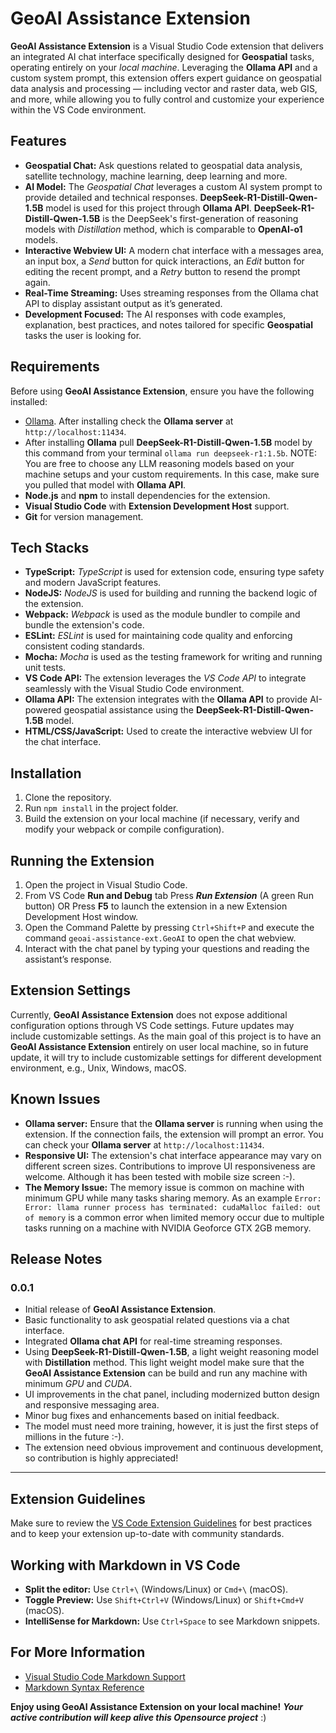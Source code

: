 # GeoAI Assistance Extension

**GeoAI Assistance Extension** is a Visual Studio Code extension that delivers an integrated AI chat interface specifically designed for **Geospatial** tasks, operating entirely on your *local machine*. Leveraging the **Ollama API** and a custom system prompt, this extension offers expert guidance on geospatial data analysis and processing — including vector and raster data, web GIS, and more, while allowing you to fully control and customize your experience within the VS Code environment.

## Features

- **Geospatial Chat:** Ask questions related to geospatial data analysis, satellite technology, machine learning, deep learning and more.
- **AI Model:** The *Geospatial Chat* leverages a custom AI system prompt to provide detailed and technical responses. **DeepSeek-R1-Distill-Qwen-1.5B** model is used for this project through **Ollama API**. **DeepSeek-R1-Distill-Qwen-1.5B** is the DeepSeek's first-generation of reasoning models with *Distillation* method, which is comparable to **OpenAI-o1** models.
- **Interactive Webview UI:** A modern chat interface with a messages area, an input box, a *Send* button for quick interactions, an *Edit* button for editing the recent prompt, and a *Retry* button to resend the prompt again.
- **Real-Time Streaming:** Uses streaming responses from the Ollama chat API to display assistant output as it’s generated.
- **Development Focused:** The AI responses with code examples, explanation, best practices, and notes tailored for specific **Geospatial** tasks the user is looking for.

## Requirements

Before using **GeoAI Assistance Extension**, ensure you have the following installed:
- [Ollama](https://ollama.com). After installing check the **Ollama server** at `http://localhost:11434`.
- After installing **Ollama** pull **DeepSeek-R1-Distill-Qwen-1.5B** model by this command from your terminal `ollama run deepseek-r1:1.5b`.
  NOTE: You are free to choose any LLM reasoning models based on your machine setups and your custom requirements. In this case, make sure you pulled that model with **Ollama API**.
- **Node.js** and **npm** to install dependencies for the extension.
- **Visual Studio Code** with **Extension Development Host** support.
- **Git** for version management.

## Tech Stacks

- **TypeScript:** *TypeScript* is used for extension code, ensuring type safety and modern JavaScript features.
- **NodeJS:** *NodeJS* is used for building and running the backend logic of the extension.
- **Webpack:** *Webpack* is used as the module bundler to compile and bundle the extension's code.
- **ESLint:** *ESLint* is used for maintaining code quality and enforcing consistent coding standards.
- **Mocha:** *Mocha* is used as the testing framework for writing and running unit tests.
- **VS Code API:** The extension leverages the *VS Code API* to integrate seamlessly with the Visual Studio Code environment.
- **Ollama API:** The extension integrates with the **Ollama API** to provide AI-powered geospatial assistance using the **DeepSeek-R1-Distill-Qwen-1.5B** model.
- **HTML/CSS/JavaScript:** Used to create the interactive webview UI for the chat interface.

## Installation

1. Clone the repository.
2. Run `npm install` in the project folder.
3. Build the extension on your local machine (if necessary, verify and modify your webpack or compile configuration).

## Running the Extension

1. Open the project in Visual Studio Code.
2. From VS Code **Run and Debug** tab Press ***Run Extension*** (A green Run button) OR Press **F5** to launch the extension in a new Extension Development Host window.
3. Open the Command Palette by pressing `Ctrl+Shift+P` and execute the command `geoai-assistance-ext.GeoAI` to open the chat webview.
4. Interact with the chat panel by typing your questions and reading the assistant’s response.

## Extension Settings

Currently, **GeoAI Assistance Extension** does not expose additional configuration options through VS Code settings. Future updates may include customizable settings. As the main goal of this project is to have an **GeoAI Assistance Extension** entirely on user local machine, so in future update, it will try to include customizable settings for different development environment, e.g., Unix, Windows, macOS.

## Known Issues

- **Ollama server:** Ensure that the **Ollama server** is running when using the extension. If the connection fails, the extension will prompt an error. You can check your **Ollama server** at `http://localhost:11434`.
- **Responsive UI:** The extension's chat interface appearance may vary on different screen sizes. Contributions to improve UI responsiveness are welcome. Although it has been tested with mobile size screen :-).
- **The Memory Issue:** The memory issue is common on machine with minimum GPU while many tasks sharing memory. As an example `Error: Error: llama runner process has terminated: cudaMalloc failed: out of memory` is a common error when limited memory occur due to multiple tasks running on a machine with NVIDIA Geoforce GTX 2GB memory.

## Release Notes

### 0.0.1
- Initial release of **GeoAI Assistance Extension**.
- Basic functionality to ask geospatial related questions via a chat interface.
- Integrated **Ollama chat API** for real-time streaming responses.
- Using **DeepSeek-R1-Distill-Qwen-1.5B**, a light weight reasoning model with **Distillation** method. This light weight model make sure that the **GeoAI Assistance Extension** can be build and run any machine with minimum *GPU* and *CUDA*.
- UI improvements in the chat panel, including modernized button design and responsive messaging area.
- Minor bug fixes and enhancements based on initial feedback.
- The model must need more training, however, it is just the first steps of millions in the future :-).
- The extension need obvious improvement and continuous development, so contribution is highly appreciated!

---

## Extension Guidelines

Make sure to review the [VS Code Extension Guidelines](https://code.visualstudio.com/api/references/extension-guidelines) for best practices and to keep your extension up-to-date with community standards.

## Working with Markdown in VS Code

- **Split the editor:** Use `Ctrl+\` (Windows/Linux) or `Cmd+\` (macOS).
- **Toggle Preview:** Use `Shift+Ctrl+V` (Windows/Linux) or `Shift+Cmd+V` (macOS).
- **IntelliSense for Markdown:** Use `Ctrl+Space` to see Markdown snippets.

## For More Information

- [Visual Studio Code Markdown Support](http://code.visualstudio.com/docs/languages/markdown)
- [Markdown Syntax Reference](https://help.github.com/articles/markdown-basics/)

**Enjoy using GeoAI Assistance Extension on your local machine!**
***Your active contribution will keep alive this Opensource project*** :)
